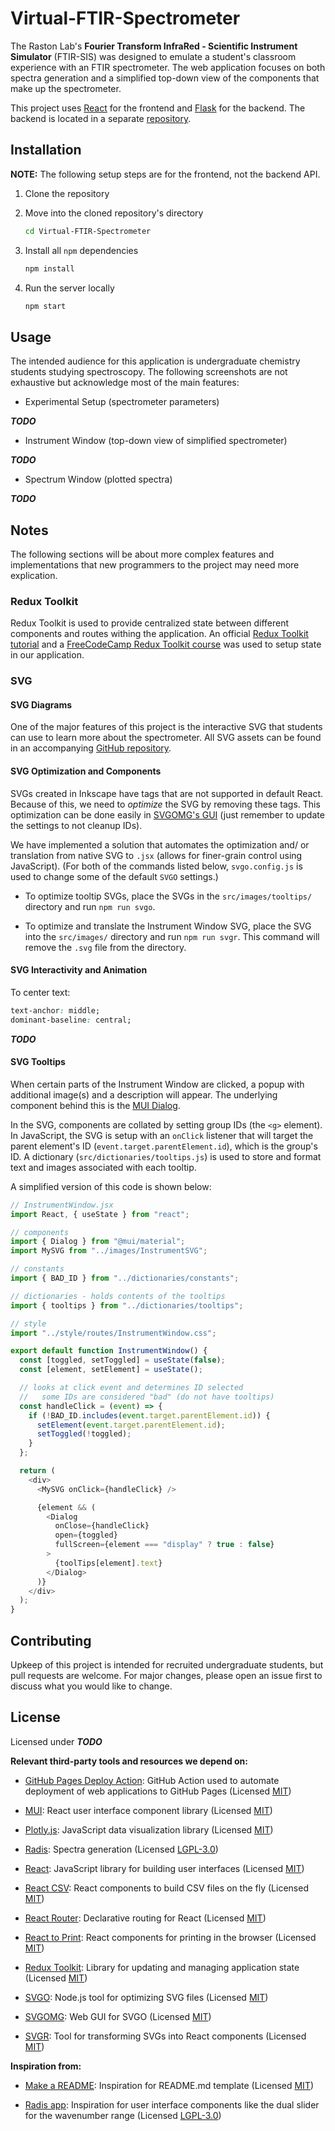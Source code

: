 # Virtual-FTIR-Spectrometer

The Raston Lab's **Fourier Transform InfraRed - Scientific Instrument Simulator** (FTIR-SIS) was designed to emulate a student's classroom experience with an FTIR spectrometer. The web application focuses on both spectra generation and a simplified top-down view of the components that make up the spectrometer.

This project uses [React](https://github.com/facebook/react) for the frontend and [Flask](https://github.com/pallets/flask/) for the backend. The backend is located in a separate [repository](https://github.com/RastonLab/Virtual-FTIR-Functions).

## Installation

**NOTE:** The following setup steps are for the frontend, not the backend API.

1. Clone the repository

2. Move into the cloned repository's directory

   ```bash
   cd Virtual-FTIR-Spectrometer
   ```

3. Install all `npm` dependencies

   ```bash
   npm install
   ```

4. Run the server locally

   ```bash
   npm start
   ```

## Usage

The intended audience for this application is undergraduate chemistry students studying spectroscopy. The following screenshots are not exhaustive but acknowledge most of the main features:

- Experimental Setup (spectrometer parameters)

**_TODO_**

- Instrument Window (top-down view of simplified spectrometer)

**_TODO_**

- Spectrum Window (plotted spectra)

**_TODO_**

## Notes

The following sections will be about more complex features and implementations that new programmers to the project may need more explication.

### Redux Toolkit

Redux Toolkit is used to provide centralized state between different components and routes withing the application. An official [Redux Toolkit tutorial](https://redux-toolkit.js.org/tutorials/quick-start) and a [FreeCodeCamp Redux Toolkit course](https://www.freecodecamp.org/news/learn-redux-toolkit-the-recommended-way-to-use-redux) was used to setup state in our application.

### SVG

#### SVG Diagrams

One of the major features of this project is the interactive SVG that students can use to learn more about the spectrometer. All SVG assets can be found in an accompanying [GitHub repository](https://github.com/RastonLab/Virtual-Instrument-Diagrams).

#### SVG Optimization and Components

SVGs created in Inkscape have tags that are not supported in default React. Because of this, we need to _optimize_ the SVG by removing these tags. This optimization can be done easily in [SVGOMG's GUI](https://jakearchibald.github.io/svgomg/) (just remember to update the settings to not cleanup IDs).

We have implemented a solution that automates the optimization and/ or translation from native SVG to `.jsx` (allows for finer-grain control using JavaScript). (For both of the commands listed below, `svgo.config.js` is used to change some of the default `SVGO` settings.)

- To optimize tooltip SVGs, place the SVGs in the `src/images/tooltips/` directory and run `npm run svgo`.

- To optimize and translate the Instrument Window SVG, place the SVG into the `src/images/` directory and run `npm run svgr`. This command will remove the `.svg` file from the directory.

#### SVG Interactivity and Animation

To center text:

```css
text-anchor: middle;
dominant-baseline: central;
```

**_TODO_**

#### SVG Tooltips

When certain parts of the Instrument Window are clicked, a popup with additional image(s) and a description will appear. The underlying component behind this is the [MUI Dialog](https://mui.com/material-ui/react-dialog/).

In the SVG, components are collated by setting group IDs (the `<g>` element). In JavaScript, the SVG is setup with an `onClick` listener that will target the parent element's ID (`event.target.parentElement.id`), which is the group's ID. A dictionary (`src/dictionaries/tooltips.js`) is used to store and format text and images associated with each tooltip.

A simplified version of this code is shown below:

```js
// InstrumentWindow.jsx
import React, { useState } from "react";

// components
import { Dialog } from "@mui/material";
import MySVG from "../images/InstrumentSVG";

// constants
import { BAD_ID } from "../dictionaries/constants";

// dictionaries - holds contents of the tooltips
import { tooltips } from "../dictionaries/tooltips";

// style
import "../style/routes/InstrumentWindow.css";

export default function InstrumentWindow() {
  const [toggled, setToggled] = useState(false);
  const [element, setElement] = useState();

  // looks at click event and determines ID selected
  //   some IDs are considered "bad" (do not have tooltips)
  const handleClick = (event) => {
    if (!BAD_ID.includes(event.target.parentElement.id)) {
      setElement(event.target.parentElement.id);
      setToggled(!toggled);
    }
  };

  return (
    <div>
      <MySVG onClick={handleClick} />

      {element && (
        <Dialog
          onClose={handleClick}
          open={toggled}
          fullScreen={element === "display" ? true : false}
        >
          {toolTips[element].text}
        </Dialog>
      )}
    </div>
  );
}
```

## Contributing

Upkeep of this project is intended for recruited undergraduate students, but pull requests are welcome. For major changes, please open an issue first to discuss what you would like to change.

## License

Licensed under **_TODO_**

**Relevant third-party tools and resources we depend on:**

- [GitHub Pages Deploy Action](https://github.com/JamesIves/github-pages-deploy-action): GitHub Action used to automate deployment of web applications to GitHub Pages (Licensed [MIT](https://github.com/JamesIves/github-pages-deploy-action/blob/dev/LICENSE))

- [MUI](https://mui.com/): React user interface component library (Licensed [MIT](https://github.com/mui/material-ui/blob/master/LICENSE))

- [Plotly.js](https://github.com/plotly/plotly.js): JavaScript data visualization library (Licensed [MIT](https://github.com/plotly/plotly.js/blob/master/LICENSE))

- [Radis](https://radis.github.io/): Spectra generation (Licensed [LGPL-3.0](https://github.com/radis/radis/blob/develop/LICENSE))

- [React](https://react.dev/): JavaScript library for building user interfaces (Licensed [MIT](https://github.com/facebook/react/blob/main/LICENSE))

- [React CSV](https://github.com/react-csv/react-csv): React components to build CSV files on the fly (Licensed [MIT](https://github.com/react-csv/react-csv/blob/master/LICENSE.txt))

- [React Router](https://github.com/remix-run/react-router): Declarative routing for React (Licensed [MIT](https://github.com/remix-run/react-router/blob/main/LICENSE.md))

- [React to Print](https://github.com/gregnb/react-to-print): React components for printing in the browser (Licensed [MIT](https://github.com/gregnb/react-to-print/blob/master/LICENSE))

- [Redux Toolkit](https://github.com/reduxjs/redux-toolkit): Library for updating and managing application state (Licensed [MIT](https://github.com/reduxjs/redux-toolkit/blob/master/LICENSE))

- [SVGO](https://github.com/svg/svgo): Node.js tool for optimizing SVG files (Licensed [MIT](https://github.com/svg/svgo/blob/main/LICENSE))

- [SVGOMG](https://github.com/jakearchibald/svgomg): Web GUI for SVGO (Licensed [MIT](https://github.com/jakearchibald/svgomg/blob/main/LICENSE.md))

- [SVGR](https://github.com/gregberge/svgr): Tool for transforming SVGs into React components (Licensed [MIT](https://github.com/gregberge/svgr/blob/main/LICENSE))

**Inspiration from:**

- [Make a README](https://www.makeareadme.com/): Inspiration for README.md template (Licensed [MIT](https://github.com/dguo/make-a-readme/blob/main/LICENSE))

- [Radis app](https://www.radis.app/): Inspiration for user interface components like the dual slider for the wavenumber range (Licensed [LGPL-3.0](https://github.com/suzil/radis-app/blob/main/LICENSE))
